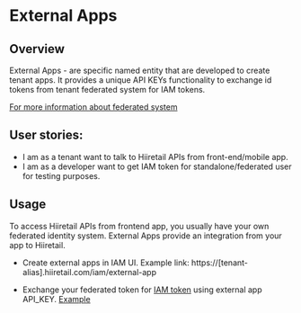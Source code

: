 # External Apps

## Overview

External Apps - are specific named entity that are developed to create tenant apps.
It provides a unique API KEYs functionality to exchange id tokens from tenant federated system for IAM tokens.

[For more information about federated system](./identity-providers.md)

## User stories:
- I am as a tenant want to talk to Hiiretail APIs from front-end/mobile app.
- I am as a developer want to get IAM token for standalone/federated user for testing purposes.

## Usage
To access Hiiretail APIs from frontend app, you usually have your own
federated identity system. External Apps provide an integration from your app to Hiiretail.

- Create external apps in IAM UI.
Example link: https://[tenant-alias].hiiretail.com/iam/external-app

- Exchange your federated token for [IAM token](./tokens.md) using external app API_KEY.
[Example](https://developer.hiiretail.com/api/iam-api#tag/IamToken)